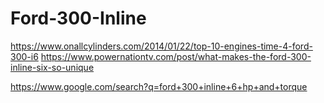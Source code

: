 # Ford-300-Inline
https://www.onallcylinders.com/2014/01/22/top-10-engines-time-4-ford-300-i6 https://www.powernationtv.com/post/what-makes-the-ford-300-inline-six-so-unique

https://www.google.com/search?q=ford+300+inline+6+hp+and+torque
